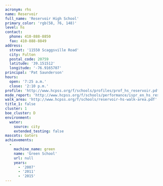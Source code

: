 ```yaml
---
acronym: rhs
name: Reservoir
full_name: 'Reservoir High School'
primary_color: 'rgb(58, 76, 148)'
level: hs
contact:
  phone: 410-888-8850
  fax: 410-888-8849
address:
  street: '11550 Scaggsville Road'
  city: Fulton
  postal_code: 20759
  latitude: '39.151512'
  longitude: '-76.9165707'
principal: 'Pat Saunderson'
hours:
  open: '7:25 a.m.'
  close: '2:10 p.m.'
profile: 'http://www.hcpss.org/f/schools/profiles/prof_hs_reservoir.pdf'
msde_report: 'http://www.hcpss.org/f/schools/performance/ispr_en_hs_reservoir.pdf'
walk_area: 'http://www.hcpss.org/f/schools/reservoir-hs-walk-area.pdf'
title_1: false
cluster: 1
boe_cluster: D
environment:
  water:
    source: city
    extended_testing: false
mascots: Gators
achievements:
  -
    machine_name: green
    name: 'Green School'
    url: null
    years:
      - '2007'
      - '2011'
      - '2015'
---
```

